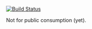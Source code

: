 [![Build Status](https://travis-ci.org/jmreidy/VoltronModel.png)](https://travis-ci.org/jmreidy/VoltronModel)

Not for public consumption (yet).
